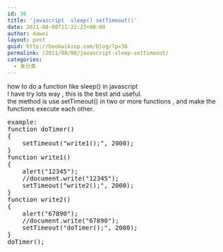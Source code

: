 ```yaml
---
id: 36
title: 'javascript  sleep() setTimeout()'
date: 2011-08-08T11:22:23+00:00
author: dawei
layout: post
guid: http://bookwikiup.com/blog/?p=36
permalink: /2011/08/08/javascript-sleep-settimeout/
categories:
  - 未分类
---
```

how to do a function like sleep() in javascript  
I have try lots way , this is the best and useful.  
the method is use setTimeout() in two or more functions , and make the functions execute each other. 

<pre>example: 
function doTimer()
{
    setTimeout("write1();", 2000);
}
function write1()
{
    alert("12345");
    //document.write("12345");
    setTimeout("write2();", 2000);
}
function write2()
{
    alert("67890");
    //document.write("67890");
    setTimeout("doTimer();", 2000);
}
doTimer();
</pre>